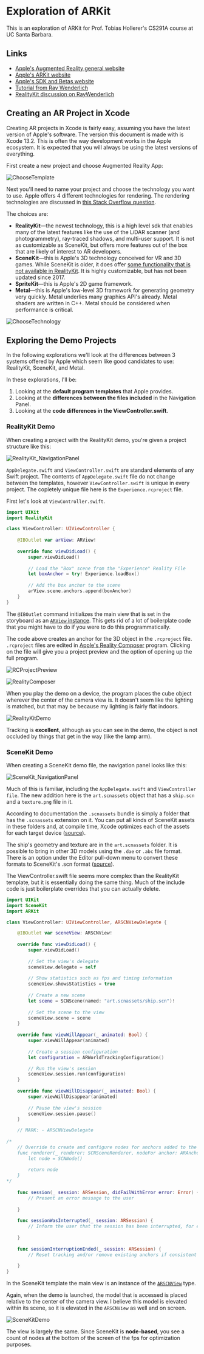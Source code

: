 # Exploration of ARKit

This is an exploration of ARKit for Prof. Tobias Hollerer's CS291A course at UC Santa Barbara.

## Links

- [Apple's Augmented Reality general website](https://developer.apple.com/augmented-reality/)
- [Apple's ARKit website](https://developer.apple.com/augmented-reality/arkit/)
- [Apple's SDK and Betas website](https://developer.apple.com/download/)
- [Tutorial from Ray Wenderlich](https://www.raywenderlich.com/737368-beginning-arkit)
- [RealityKit discussion on RayWenderlich](https://www.raywenderlich.com/books/apple-augmented-reality-by-tutorials/v1.0/chapters/9-realitykit)

## Creating an AR Project in Xcode

Creating AR projects in Xcode is fairly easy, assuming you have the latest version of Apple's software. The version this document is made with is Xcode 13.2. This is often the way development works in the Apple ecosystem. It is expected that you will always be using the latest versions of everything.

First create a new project and choose Augmented Reality App:

![ChooseTemplate](images/ChooseTemplate.png)

Next you'll need to name your project and choose the technology you want to use. Apple offers 4 different technologies for rendering. The rendering technologies are discussed in [this Stack Overflow question](https://stackoverflow.com/questions/60505755/high-quality-rendering-realitykit-vs-scenekit-vs-metal).

The choices are:

- **RealityKit**—the newest technology, this is a high level sdk that enables many of the latest features like the use of the LiDAR scanner (and photogrammetry), ray-traced shadows, and multi-user support. It is not as customizable as SceneKit, but offers more features out of the box that are likely of interest to AR developers.
- **SceneKit**—this is Apple's 3D technology conceived for VR and 3D games. While SceneKit is older, it does offer [some functionality that is not available in RealityKit](https://medium.com/geekculture/the-top-9-most-in-demand-features-for-realitykit-3-0-c1a50f08909d). It is highly customizable, but has not been updated since 2017.
- **SpriteKit**—this is Apple's 2D game framework.
- **Metal**—this is Apple's low-level 3D framework for generating geometry very quickly. Metal underlies many graphics API's already. Metal shaders are written in C++. Metal should be considered when performance is critical.

![ChooseTechnology](images/ChooseTechnology.png)

## Exploring the Demo Projects

In the following explorations we'll look at the differences between 3 systems offered by Apple which seem like good candidates to use: RealityKit, SceneKit, and Metal.

In these explorations, I'll be:

1. Looking at the **default program templates** that Apple provides.
2. Looking at the **differences between the files included** in the Navigation Panel.
3. Looking at the **code differences in the ViewController.swift**.

### RealityKit Demo

When creating a project with the RealityKit demo, you're given a project structure like this:

![RealityKit_NavigationPanel](images/RealityKit_NavigationPanel.png)

`AppDelegate.swift` and `ViewController.swift` are standard elements of any Swift project. The contents of `AppDelegate.swift` file do not change between the templates, however `ViewController.swift` is unique in every project. The copletely unique file here is the `Experience.rcproject` file.

First let's look at `ViewController.swift`.

```swift
import UIKit
import RealityKit

class ViewController: UIViewController {
    
    @IBOutlet var arView: ARView!
    
    override func viewDidLoad() {
        super.viewDidLoad()
        
        // Load the "Box" scene from the "Experience" Reality File
        let boxAnchor = try! Experience.loadBox()
        
        // Add the box anchor to the scene
        arView.scene.anchors.append(boxAnchor)
    }
}
```

The `@IBOutlet` command initializes the main view that is set in the storyboard as an [`ARView` instance](https://developer.apple.com/documentation/realitykit/arview). This gets rid of a lot of boilerplate code that you might have to do if you were to do this programmatically.

The code above creates an anchor for the 3D object in the `.rcproject` file. `.rcproject` files are edited in [Apple's Reality Composer](https://developer.apple.com/documentation/realitykit/creating_3d_content_with_reality_composer) program. Clicking on the file will give you a project preview and the option of opening up the full program.

![RCProjectPreview](images/RCProjectPreview.png)

![RealityComposer](images/RealityComposer.png)

When you play the demo on a device, the program places the cube object wherever the center of the camera view is. It doesn't seem like the lighting is matched, but that may be because my lighting is fairly flat indoors.

![RealityKitDemo](images/RealityKitDemo.gif)

Tracking is **excellent**, although as you can see in the demo, the object is not occluded by things that get in the way (like the lamp arm).

### SceneKit Demo

When creating a SceneKit demo file, the navigation panel looks like this:

![SceneKit_NavigationPanel](images/SceneKit_NavigationPanel.png)

Much of this is familiar, including the `AppDelegate.swift` and `ViewController file`. The new addition here is the `art.scnassets` object that has a `ship.scn` and a `texture.png` file in it.

According to documentation the `.scnassets` bundle is simply a folder that has the `.scnassets` extension on it. You can put all kinds of SceneKit assets in these folders and, at compile time, Xcode optimizes each of the assets for each target device ([source](https://developer.apple.com/documentation/scenekit/scnscenesource)).

The ship's geometry and texture are in the `art.scnassets` folder. It is possible to bring in other 3D models using the `.dae` or `.abc` file format. There is an option under the Editor pull-down menu to convert these formats to SceneKit's .scn format ([source](https://www.youtube.com/watch?v=jEFpbNErGsE)).

The ViewController.swift file seems more complex than the RealityKit template, but it is essentially doing the same thing. Much of the include code is just boilerplate overrides that you can actually delete.

```swift
import UIKit
import SceneKit
import ARKit

class ViewController: UIViewController, ARSCNViewDelegate {

    @IBOutlet var sceneView: ARSCNView!
    
    override func viewDidLoad() {
        super.viewDidLoad()
        
        // Set the view's delegate
        sceneView.delegate = self
        
        // Show statistics such as fps and timing information
        sceneView.showsStatistics = true
        
        // Create a new scene
        let scene = SCNScene(named: "art.scnassets/ship.scn")!
        
        // Set the scene to the view
        sceneView.scene = scene
    }
    
    override func viewWillAppear(_ animated: Bool) {
        super.viewWillAppear(animated)
        
        // Create a session configuration
        let configuration = ARWorldTrackingConfiguration()

        // Run the view's session
        sceneView.session.run(configuration)
    }
    
    override func viewWillDisappear(_ animated: Bool) {
        super.viewWillDisappear(animated)
        
        // Pause the view's session
        sceneView.session.pause()
    }

    // MARK: - ARSCNViewDelegate
    
/*
    // Override to create and configure nodes for anchors added to the view's session.
    func renderer(_ renderer: SCNSceneRenderer, nodeFor anchor: ARAnchor) -> SCNNode? {
        let node = SCNNode()
     
        return node
    }
*/
    
    func session(_ session: ARSession, didFailWithError error: Error) {
        // Present an error message to the user
        
    }
    
    func sessionWasInterrupted(_ session: ARSession) {
        // Inform the user that the session has been interrupted, for example, by presenting an overlay
        
    }
    
    func sessionInterruptionEnded(_ session: ARSession) {
        // Reset tracking and/or remove existing anchors if consistent tracking is required
        
    }
}

```

In the SceneKit template the main view is an instance of the [`ARSCNView`](https://developer.apple.com/documentation/arkit/arscnview) type.

Again, when the demo is launched, the model that is accessed is placed relative to the center of the camera view. I believe this model is elevated within its scene, so it is elevated in the `ARSCNView` as well and on screen.

![SceneKitDemo](images/SceneKitDemo.gif)

The view is largely the same. Since SceneKit is **node-based**, you see a count of nodes at the bottom of the screen of the fps for optimization purposes.